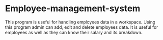 # Employee-management-system
This program is useful for handling employees data in a workspace. Using this program admin can add, edit and delete employees data. It is useful for employees as well as they can know their salary and its breakdown. 
